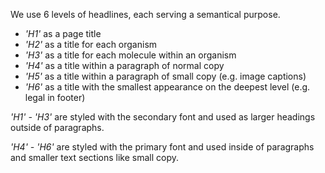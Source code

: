 We use 6 levels of headlines, each serving a semantical purpose.

* *'H1'* as a page title
* *'H2'* as a title for each organism
* *'H3'* as a title for each molecule within an organism
* *'H4'* as a title within a paragraph of normal copy
* *'H5'* as a title within a paragraph of small copy (e.g. image captions)
* *'H6'* as a title with the smallest appearance on the deepest level (e.g. legal in footer)

*'H1' - 'H3'* are styled with the secondary font and used as
larger headings outside of paragraphs.

*'H4' - 'H6'* are styled with the primary font and used inside of paragraphs and smaller
text sections like small copy.
